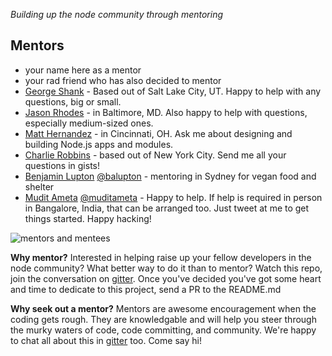 *Building up the node community through mentoring*

Mentors
-------
- your name here as a mentor
- your rad friend who has also decided to mentor
- [George Shank](https://github.com/taterbase) - Based out of Salt Lake City, UT. Happy to help with any questions, big or small.
- [Jason Rhodes](https://github.com/jasonrhodes) - in Baltimore, MD. Also happy to help with questions, especially medium-sized ones.
- [Matt Hernandez](https://github.com/fiveisprime) - in Cincinnati, OH. Ask me about designing and building Node.js apps and modules.
- [Charlie Robbins](https://github.com/indexzero) - based out of New York City. Send me all your questions in gists!
- [Benjamin Lupton](http://balupton.com) [@balupton](https://github.com/balupton) - mentoring in Sydney for vegan food and shelter
- [Mudit Ameta](https://github.com/zeusdeux) [@muditameta](https://twitter.com/muditameta) - Happy to help. If help is required in person in Bangalore, India, that can be arranged too. Just tweet at me to get things started. Happy hacking!

![mentors and mentees](http://media.giphy.com/media/AyAxcQ0DsAJzi/giphy.gif)

**Why mentor?**
Interested in helping raise up your fellow developers in the node community? What better way to do it than to mentor? Watch this repo, join the conversation on [gitter](https://gitter.im/node-forward/mentors). Once you've decided you've got some heart and time to dedicate to this project, send a PR to the README.md

**Why seek out a mentor?**
Mentors are awesome encouragement when the coding gets rough. They are knowledgable and will help you steer through the murky waters of code, code committing, and community.  We're happy to chat all about this in [gitter](https://gitter.im/node-forward/mentors) too. Come say hi!
